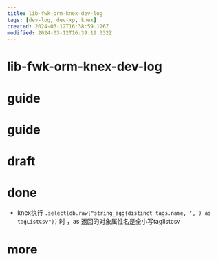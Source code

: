 ```yaml
---
title: lib-fwk-orm-knex-dev-log
tags: [dev-log, dev-xp, knex]
created: 2024-03-12T16:38:59.126Z
modified: 2024-03-12T16:39:19.332Z
---
```


# lib-fwk-orm-knex-dev-log

# guide

# guide

# draft

# done
- knex执行 `.select(db.raw("string_agg(distinct tags.name, ',') as tagListCsv"))` 时 ，as 返回的对象属性名是全小写taglistcsv
# more
